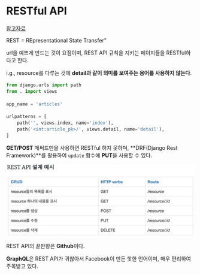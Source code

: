 # RESTful API

[참고자료](https://gmlwjd9405.github.io/2018/09/21/rest-and-restful.html)

REST = REpresentational State Transfer”

url을 예쁘게 만드는 것이 요점이며, REST API 규칙을 지키는 페이지들을 RESTful하다고 한다.

i.g., resource를 다루는 것에 **detail과 같이 의미를 보여주는 용어를 사용하지 않는다**.

```python
from django.urls import path
from . import views

app_name = 'articles'

urlpatterns = [
    path('', views.index, name='index'),
    path('<int:article_pk>/', views.detail, name='detail'),
]
```

**GET/POST** 메써드만을 사용하면 RESTful 하지 못하며, **DRF(Django Rest Framework)**를 활용하여 `update` 함수에 **PUT**을 사용할 수 있다.

![REST_API](assets/REST_API.JPG)

REST API의 끝판왕은 **Github**이다.

**GraphQL**은 REST API가 귀찮아서 Facebook이 만든 핫한 언어이며, 매우 편리하여 주목받고 있다.